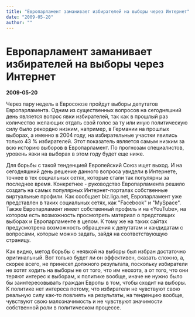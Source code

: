 ```yaml
---
title: "Европарламент заманивает избирателей на выборы через Интернет"
date: "2009-05-20"
author: ""
---
```


# Европарламент заманивает избирателей на выборы через Интернет

**2009-05-20** 

Через пару недель в Евросоюзе пройдут выборы депутатов Европарламента. Одним из существенных вопросов на сегодняшний день является вопрос явки избирателей, так как в прошлый раз количество желающих отдать свой голос за ту или иную политическую силу было рекордно низким, например, в Германии на прошлых выборах, а именно в 2004 году, на избирательные участки явились только 43 % избирателей. Этот показатель является самым низким за всю историю выборов в Европарламент. По прогнозам специалистов, уровень явки на выборах в этом году будет еще ниже.

Для борьбы с такой тенденцией Европейский Союз ищет выход. И на сегодняшний день решение данного вопроса увидели в Интернете, точнее в тех социальных сетях, которые стали так популярны за последнее время. Конкретнее - руководство Европарламента решило создать на самых популярных Интернет-порталах собственные виртуальные профили. Как сообщает biz.liga.net, Европарламент уже представлен в таких социальных сетях, как "Facebook" и "MySpace". Также Европарламент имеет собственный профиль и на «YouTube», на котором есть возможность просмотреть материал о предстоящих выборах и Европарламенте в целом. К тому же на таких сайтах предусмотрена возможность обращения к депутатам и кандидатам с вопросами, которые можно задать, зайдя на соответствующую страницу.

Как видно, метод борьбы с неявкой на выборы был избран достаточно оригинальный. Вот только будет ли он эффективен, сказать сложно, а, скорее всего, не принесет должного результата, поскольку избиратели не хотят ходить на выборы не от того, что им неохота, а от того, что они теряют интерес к выборам, к политике вообще, иначе не нужно было бы заинтересовывать граждан Европы в том, чтобы сходит на выборы. К политике нет интереса потому, что избиратели не чувствуют свою реальную силу как-то повлиять на результаты, на тенденцию вообще, чувствуют свою малозначимость и не чувствуют значимости собственной роли в политическом процессе.